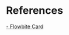 <script>
  import { ListCard } from "$lib/index";
</script>

<div class="flex flex-wrap mx-auto p-8">
  <div class="flex-auto m-2">
    <ListCard />
  </div>
</div>

<h1 class="text-3xl w-full dark:text-white pb-8">References</h1>

<p class="dark:text-white text-base"><a href="https://flowbite.com/docs/components/card/" target="_blank">- Flowbite Card</a></p>

